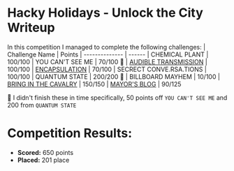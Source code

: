 # Hacky Holidays - Unlock the City Writeup
 In this competition I managed to complete the following challenges:
 | Challenge Name          | Points
 | --------------          | ------
 | CHEMICAL PLANT          | 100/100
 | YOU CAN'T SEE ME        | 70/100 🌟
 | [AUDIBLE TRANSMISSION](https://github.com/LeonGurin/Hacky-Holidays-Unlock-the-City-Writeup/tree/main/AUDIBLE%20TRANSMISSION)    | 100/100
 | [ENCAPSULATION](https://github.com/LeonGurin/Hacky-Holidays-Unlock-the-City-Writeup/tree/main/ENCAPSULATION)           | 70/100
 | SECRECT CONVE.RSA.TIONS | 100/100
 | QUANTUM STATE | 200/200 🌟
 | BILLBOARD MAYHEM | 10/100
 | [BRING IN THE CAVALRY](https://github.com/LeonGurin/Hacky-Holidays-Unlock-the-City-Writeup/tree/main/BRING%20IN%20THE%20CAVALRY) | 150/150
 | [MAYOR'S BLOG](https://github.com/LeonGurin/Hacky-Holidays-Unlock-the-City-Writeup/tree/main/MAYOR'S%20BLOG)            | 90/125

🌟 I didn't finish these in time specifically, 50 points off `YOU CAN'T SEE ME` and 200 from `QUANTUM STATE`

# Competition Results:
* **Scored:** 650 points
* **Placed:** 201 place

